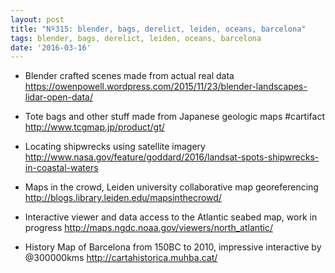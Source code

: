 ```yaml
---
layout: post
title: "Nº315: blender, bags, derelict, leiden, oceans, barcelona"
tags: blender, bags, derelict, leiden, oceans, barcelona
date: '2016-03-16'
---
```


* Blender crafted scenes made from actual real data
  https://owenpowell.wordpress.com/2015/11/23/blender-landscapes-lidar-open-data/

* Tote bags and other stuff made from Japanese geologic maps #cartifact
  http://www.tcgmap.jp/product/gt/

* Locating shipwrecks using satellite imagery
  http://www.nasa.gov/feature/goddard/2016/landsat-spots-shipwrecks-in-coastal-waters

* Maps in the crowd, Leiden university collaborative map georeferencing
  http://blogs.library.leiden.edu/mapsinthecrowd/

* Interactive viewer and data access to the Atlantic seabed map, work in progress
  http://maps.ngdc.noaa.gov/viewers/north_atlantic/

* History Map of Barcelona from 150BC to 2010, impressive interactive by @300000kms
  http://cartahistorica.muhba.cat/
